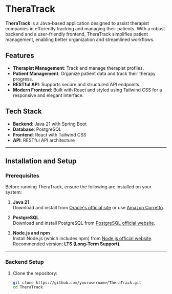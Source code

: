 # TheraTrack

**TheraTrack** is a Java-based application designed to assist therapist companies in efficiently tracking and managing their patients. With a robust backend and a user-friendly frontend, TheraTrack simplifies patient management, enabling better organization and streamlined workflows.

## Features

- **Therapist Management**: Track and manage therapist profiles.
- **Patient Management**: Organize patient data and track their therapy progress.
- **RESTful API**: Supports secure and structured API endpoints.
- **Modern Frontend**: Built with React and styled using Tailwind CSS for a responsive and elegant interface.

## Tech Stack

- **Backend**: Java 21 with Spring Boot
- **Database**: PostgreSQL
- **Frontend**: React with Tailwind CSS
- **API**: RESTful API architecture

---

## Installation and Setup

### Prerequisites

Before running TheraTrack, ensure the following are installed on your system:

1. **Java 21**  
   Download and install from [Oracle's official site](https://www.oracle.com/java/technologies/javase/jdk21-archive-downloads.html) or use [Amazon Corretto](https://aws.amazon.com/corretto/).

2. **PostgreSQL**  
   Download and install PostgreSQL from [PostgreSQL official website](https://www.postgresql.org/download/).

3. **Node.js and npm**  
   Install Node.js (which includes npm) from [Node.js official website](https://nodejs.org/). Recommended version: **LTS (Long-Term Support)**.

---

### Backend Setup

1. Clone the repository:  
   ```bash
   git clone https://github.com/yourusername/TheraTrack.git
   cd TheraTrack
